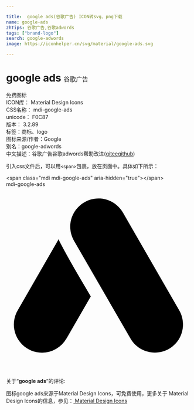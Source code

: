 ```yaml
---

title:  google ads(谷歌广告) ICON转svg、png下载
name: google-ads
zhTips: 谷歌广告,谷歌adwords
tags: ["brand-logo"]
search: google-adwords
image: https://iconhelper.cn/svg/material/google-ads.svg

---
```


# google ads  <small style="font-size: 60%;font-weight: 100">谷歌广告</small>


<div class="detail-page">
<p>
<span><span class="badge-success badge">免费图标</span> </span>
<br/>
<span>
ICON库：
<span class="badge-secondary badge">Material Design Icons</span> 
</span>
<br/>
<span>
CSS名称：
<span class="badge-secondary badge">mdi-google-ads</span> 
</span>
<br/>
<span>
unicode：
<span class="badge-secondary badge">F0C87</span> 
<copy-btn content='F0C87' btn-title=""></copy-btn>
<copy-btn :content='String.fromCodePoint(parseInt("F0C87", 16))' btn-title="复制U"></copy-btn>
</span>
<br/>
<span>
版本：
<span class="badge-secondary badge">3.2.89</span> 
</span><br/><span>标签：<span class="badge-light badge"><router-link to="/tags/brand-logo.html">商标、logo</router-link></span></span>
<br/>
<span>图标来源/作者：<span class="badge-light badge">Google</span></span> 
<br/>
<span>别名：<span class="badge-light badge">google-adwords</span></span><br/><span class="zh-detail">中文描述：<span class="badge-primary badge">谷歌广告</span><span class="badge-primary badge">谷歌adwords</span><span class="help-link"><span>帮助改进</span>(<a href="https://gitee.com/liuwave/icon-helper/edit/master/json/material/google-ads.json" target="_blank" rel="noopener noreferrer">gitee</a><a href="https://github.com/liuwave/icon-helper/edit/master/json/material/google-ads.json" target="_blank" rel="noopener noreferrer">github</a></span>)</span><br/>
</p>
</div>
<div class="alert alert-dark">
  <i class="mdi mdi-google-ads mdi-48px"></i>
  <i class="mdi mdi-google-ads mdi-36px"></i>
  <i class="mdi mdi-google-ads mdi-24px"></i>
  <i class="mdi mdi-google-ads mdi-18px"></i>
</div>
<div>
  <p>引入css文件后，可以用<code>&lt;span&gt;</code>包裹，放在页面中。具体如下所示：    
  </p>
  <div class="alert alert-primary" style="font-size: 14px">
    &lt;span class="mdi mdi-google-ads" aria-hidden="true"&gt;&lt;/span&gt;
    <copy-btn content='<span class="mdi mdi-google-ads" aria-hidden="true"></span>'></copy-btn>
  </div>
  <div class="alert alert-secondary">
    <i class="mdi mdi-google-ads"
    style="font-size: 24px"
    aria-hidden="true"></i> mdi-google-ads
    <copy-btn content="mdi-google-ads" btn-title="复制图标名称"></copy-btn>
  </div>
</div>
<div id="svg" class="svg-wrap">
<svg xmlns="http://www.w3.org/2000/svg" viewBox="0 0 24 24"><path d="M12.25 1.47C11.55 1.42 10.82 1.58 10.17 1.96C8.41 2.97 7.81 5.21 8.82 6.96L16.16 19.66C17.17 21.42 19.41 22 21.17 21C22.92 20 23.5 17.75 22.5 16L15.18 3.3C14.54 2.2 13.43 1.56 12.25 1.47M6.82 6.76L1.5 16A3.67 3.67 0 0 0 1 17.83A3.67 3.67 0 0 0 4.67 21.5A3.67 3.67 0 0 0 7.84 19.66V19.67L11 14.19C9.65 11.89 8.27 9.6 7.03 7.23C6.95 7.08 6.88 6.92 6.83 6.76ZL16.4 5Z" /></svg>
</div>
<detail full-name='mdi-google-ads'></detail>
<div class="icon-detail__container">
<p>关于“<b>google ads</b>”的评论:</p>
</div>
<Vssue title="关于“google ads”的评论" />    
<div><p>图标google ads来源于Material Design Icons，可免费使用，更多关于 Material Design Icons的信息，参见：<a target="_blank" href="https://iconhelper.cn/material.html"> Material Design Icons</a>
</p></div>
